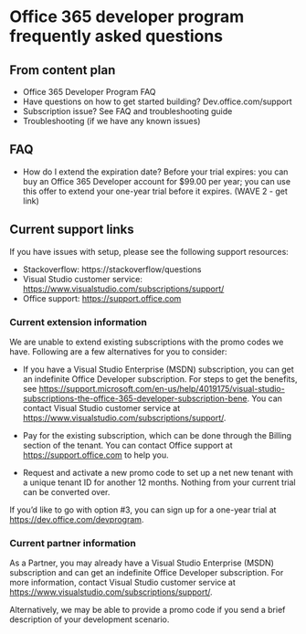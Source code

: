 
# Office 365 developer program frequently asked questions

## From content plan

- Office 365 Developer Program FAQ 
- Have questions on how to get started building? Dev.office.com/support 
- Subscription issue? See FAQ and troubleshooting guide 
- Troubleshooting (if we have any known issues) 

## FAQ 

- How do I extend the expiration date? Before your trial expires: you can buy an Office 365 Developer account for $99.00 per year; you can use this offer to extend your one-year trial before it expires. (WAVE 2 - get link)

## Current support links

If you have issues with setup, please see the following support resources: 
- Stackoverflow: https://stackoverflow/questions   
- Visual Studio customer service: https://www.visualstudio.com/subscriptions/support/ 
- Office support: https://support.office.com 

### Current extension information

We are unable to extend existing subscriptions with the promo codes we have. Following are a few alternatives for you to consider: 

- If you have a Visual Studio Enterprise (MSDN) subscription, you can get an indefinite Office Developer subscription.  For steps to get the benefits, see https://support.microsoft.com/en-us/help/4019175/visual-studio-subscriptions-the-office-365-developer-subscription-bene. You can contact Visual Studio customer service at https://www.visualstudio.com/subscriptions/support/. 

- Pay for the existing subscription, which can be done through the Billing section of the tenant. You can contact Office support at https://support.office.com to help you.  

- Request and activate a new promo code to set up a net new tenant with a unique tenant ID for another 12 months. Nothing from your current trial can be converted over.   

If you’d like to go with option #3, you can sign up for a one-year trial at https://dev.office.com/devprogram.   

### Current partner information

As a Partner, you may already have a Visual Studio Enterprise (MSDN) subscription and can get an indefinite Office Developer subscription. For more information, contact Visual Studio customer service at https://www.visualstudio.com/subscriptions/support/. 

Alternatively, we may be able to provide a promo code if you send a brief description of your development scenario.    


 

 

 

 

 

 
